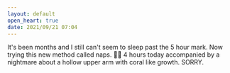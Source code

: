 ```yaml
---
layout: default
open_heart: true
date: 2021/09/21 07:04
---
```


It's been months and I still can't seem to sleep past the 5 hour mark. Now trying this new method called naps. 😵‍💫 4 hours today accompanied by a nightmare about a hollow upper arm with coral like growth. SORRY.
